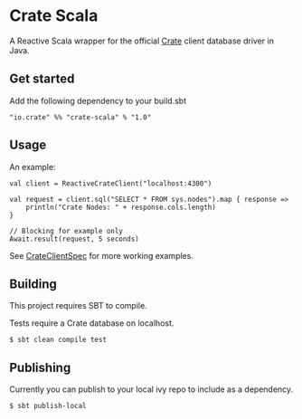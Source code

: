 # Crate Scala

A Reactive Scala wrapper for the official [Crate](https://crate.io) client database driver in Java.

## Get started

Add the following dependency to your build.sbt

	"io.crate" %% "crate-scala" % "1.0"
	
## Usage

An example:
	
	val client = ReactiveCrateClient("localhost:4300")
	
	val request = client.sql("SELECT * FROM sys.nodes").map { response =>
		println("Crate Nodes: " + response.cols.length)
	}
	
	// Blocking for example only
	Await.result(request, 5 seconds)
	
See [CrateClientSpec](src/test/scala/CrateClientSpec.scala) for more working examples.

## Building

This project requires SBT to compile.

Tests require a Crate database on localhost.

	$ sbt clean compile test
	
## Publishing

Currently you can publish to your local ivy repo to include as a dependency.

	$ sbt publish-local